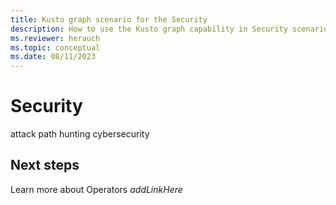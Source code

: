 ```yaml
---
title: Kusto graph scenario for the Security
description: How to use the Kusto graph capability in Security scenarios
ms.reviewer: herauch
ms.topic: conceptual
ms.date: 08/11/2023
---
```


# Security

attack path
hunting
cybersecurity

## Next steps

Learn more about Operators _addLinkHere_
